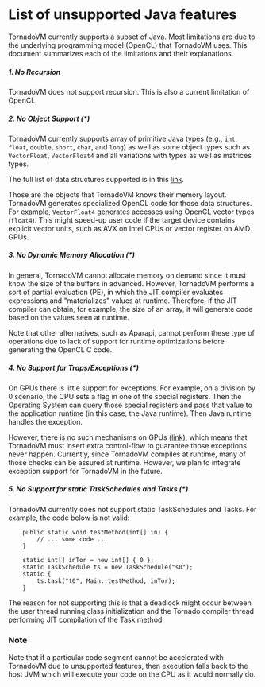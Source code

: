 # List of unsupported Java features

TornadoVM currently supports a subset of Java. Most limitations are due to the underlying programming model (OpenCL) that TornadoVM uses. This document summarizes each of the limitations and their explanations.

##### 1. No Recursion

TornadoVM does not support recursion. This is also a current limitation of OpenCL.


##### 2. No Object Support (*)

TornadoVM currently supports array of primitive Java types (e.g., `int`, `float`, `double`, `short`, `char`, and `long`) as well as some object types such as `VectorFloat`, `VectorFloat4` and all variations with types as well as matrices types.

The full list of data structures supported is in this [link](https://github.com/beehive-lab/TornadoVM/tree/master/tornado-api/src/main/java/uk/ac/manchester/tornado/api/collections/types).


Those are the objects that TornadoVM knows their memory layout. TornadoVM generates specialized OpenCL code for those data structures. For example, `VectorFloat4` generates accesses using OpenCL vector types (`float4`). This might speed-up user code if the target device contains explicit vector units, such as AVX on Intel CPUs or vector register on AMD GPUs.


##### 3. No Dynamic Memory Allocation (*)

In general, TornadoVM cannot allocate memory on demand since it must know the size of the buffers in advanced. However, TornadoVM performs a sort of partial evaluation (PE), in which the JIT compiler evaluates expressions and "materializes" values at runtime. Therefore, if the JIT compiler can obtain, for example, the size of an array, it will generate code based on the values seen at runtime.

Note that other alternatives, such as Aparapi, cannot perform these type of operations due to lack of support for runtime optimizations before generating the OpenCL C code.


##### 4. No Support for Traps/Exceptions (*)

On GPUs there is little support for exceptions. For example, on a division by 0 scenario, the CPU sets a flag in one of the special registers. Then the Operating System can query those special registers and pass that value to the application runtime (in this case, the Java runtime). Then Java runtime handles the exception.

However, there is no such mechanisms on GPUs ([link](https://docs.nvidia.com/cuda/floating-point/index.html#differences-from-x86)), which means that TornadoVM must insert extra control-flow to guarantee those exceptions never happen. Currently, since TornadoVM compiles at runtime, many of those checks can be assured at runtime. However, we plan to integrate exception support for TornadoVM in the future.

##### 5. No Support for static TaskSchedules and Tasks (*)

TornadoVM currently does not support static TaskSchedules and Tasks. For example, the code below is not valid:
```
    public static void testMethod(int[] in) {
        // ... some code ...
    }

    static int[] inTor = new int[] { 0 };
    static TaskSchedule ts = new TaskSchedule("s0");
    static {
        ts.task("t0", Main::testMethod, inTor);
    }
```
The reason for not supporting this is that a deadlock might occur between the user thread running class initialization and the Tornado compiler thread performing JIT compilation of the Task method.


### Note

Note that if a particular code segment cannot be accelerated with TornadoVM due to unsupported features, then execution falls back to the host JVM which will execute your code on the CPU as it would normally do.

